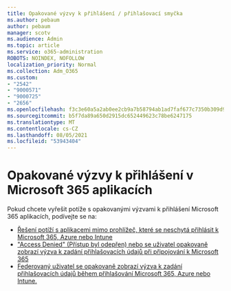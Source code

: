 ```yaml
---
title: Opakované výzvy k přihlášení / přihlašovací smyčka
ms.author: pebaum
author: pebaum
manager: scotv
ms.audience: Admin
ms.topic: article
ms.service: o365-administration
ROBOTS: NOINDEX, NOFOLLOW
localization_priority: Normal
ms.collection: Adm_O365
ms.custom:
- "2542"
- "9000571"
- "9000725"
- "2656"
ms.openlocfilehash: f3c3e60a5a2ab0ee2cb9a7b58794ab1ad7faf677c7350b309d968a282db43772
ms.sourcegitcommit: b5f7da89a650d2915dc652449623c78be6247175
ms.translationtype: MT
ms.contentlocale: cs-CZ
ms.lasthandoff: 08/05/2021
ms.locfileid: "53943404"
---
```

# <a name="repeated-sign-in-prompts-in-microsoft-365-apps"></a>Opakované výzvy k přihlášení v Microsoft 365 aplikacích

Pokud chcete vyřešit potíže s opakovanými výzvami k přihlášení Microsoft 365 aplikacích, podívejte se na:

- [Řešení potíží s aplikacemi mimo prohlížeč, které se neschytá přihlásit k Microsoft 365, Azure nebo Intune](https://support.office.com/article/how-to-troubleshoot-non-browser-apps-that-can-t-sign-in-to-office-365-azure-or-intune-3ba1b268-66f6-462c-b0e5-070f5c2603c1)
- ["Access Denied" (Přístup byl odepřen) nebo se uživatel opakovaně zobrazí výzva k zadání přihlašovacích údajů při připojování k Microsoft 365](https://docs.microsoft.com/office365/troubleshoot/security/access-denied-when-connect-to-office-365)
- [Federovaný uživatel se opakovaně zobrazí výzva k zadání přihlašovacích údajů během přihlašování Microsoft 365, Azure nebo Intune.](https://docs.microsoft.com/office365/troubleshoot/authentication/federated-user-repeatedly-prompted-for-credentials)

